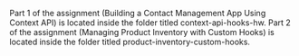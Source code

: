 Part 1 of the assignment (Building a Contact Management App Using Context API) is located inside the folder titled context-api-hooks-hw. Part 2 of the assignment (Managing Product Inventory with Custom Hooks) is located inside the folder titled product-inventory-custom-hooks.

